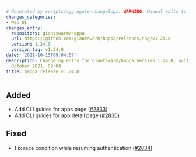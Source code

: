 ```yaml
---
# Generated by scripts/aggregate-changelogs. WARNING: Manual edits to this files will be overwritten.
changes_categories:
- Web UI
changes_entry:
  repository: giantswarm/happa
  url: https://github.com/giantswarm/happa/releases/tag/v1.24.0
  version: 1.24.0
  version_tag: v1.24.0
date: '2021-10-15T09:04:07'
description: Changelog entry for giantswarm/happa version 1.24.0, published on 15
  October 2021, 09:04.
title: happa release v1.24.0
---
```


## Added

- Add CLI guides for apps page ([#2833](https://github.com/giantswarm/happa/pull/2833))
- Add CLI guides for app detail page ([#2830](https://github.com/giantswarm/happa/pull/2830))

## Fixed

- Fix race condition while resuming authentication ([#2834](https://github.com/giantswarm/happa/pull/2834))
